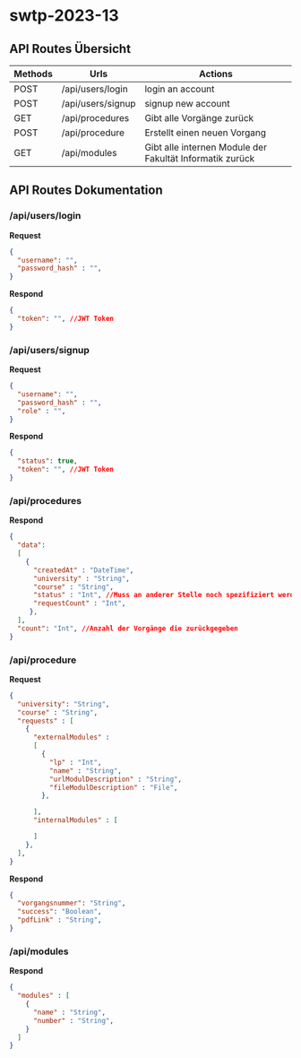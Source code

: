 # swtp-2023-13

## API Routes Übersicht

| Methods | Urls              | Actions              |
|---------|------------------ |------------------    |
| POST    | /api/users/login  | login an account     |
| POST    | /api/users/signup | signup new account   |
| GET     | /api/procedures   | Gibt alle Vorgänge zurück   |
| POST    | /api/procedure    | Erstellt einen neuen Vorgang   |
| GET     | /api/modules | Gibt alle internen Module der Fakultät Informatik zurück |




## API Routes Dokumentation

### /api/users/login

**Request**
```json
{
  "username": "",
  "password_hash" : "",
}
```

**Respond**
```json
{
  "token": "", //JWT Token
}
```

### /api/users/signup

**Request**
```json
{
  "username": "",
  "password_hash" : "",
  "role" : "",
}
```

**Respond**
```json
{
  "status": true,
  "token": "", //JWT Token
}
```

### /api/procedures

**Respond**
```json
{
  "data": 
  [
    { 
      "createdAt" : "DateTime",
      "university" : "String",
      "course" : "String",
      "status" : "Int", //Muss an anderer Stelle noch spezifiziert werden
      "requestCount" : "Int",
     },
  ],
  "count": "Int", //Anzahl der Vorgänge die zurückgegeben
}
```

### /api/procedure

**Request**
```json
{
  "university": "String",
  "course" : "String",
  "requests" : [
    {
      "externalModules" :
      [
        {
          "lp" : "Int",
          "name" : "String",
          "urlModulDescription" : "String",
          "fileModulDescription" : "File",
        },

      ],
      "internalModules" : [

      ]
    },
  ],
}
```

**Respond**
```json
{
  "vorgangsnummer": "String", 
  "success": "Boolean",
  "pdfLink" : "String",
}
```

### /api/modules

**Respond**
```json
{
  "modules" : [
    {
      "name" : "String",
      "number" : "String",
    }
  ]
}